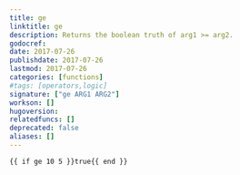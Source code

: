 ```yaml
---
title: ge
linktitle: ge
description: Returns the boolean truth of arg1 >= arg2.
godocref:
date: 2017-07-26
publishdate: 2017-07-26
lastmod: 2017-07-26
categories: [functions]
#tags: [operators,logic]
signature: ["ge ARG1 ARG2"]
workson: []
hugoversion:
relatedfuncs: []
deprecated: false
aliases: []
---
```



```
{{ if ge 10 5 }}true{{ end }}
```
